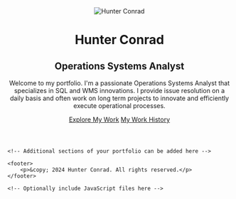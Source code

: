 <html lang="en">
<head>
    <meta charset="UTF-8">
    <meta name="viewport" content="width=device-width, initial-scale=1.0">
    <title>Hunter Conrad - Portfolio</title>
    <!-- Link your CSS file here if you have one -->
    <link rel="stylesheet" href="styles.css">
</head>
<body>
    <header class="hero-section">
        <div class="container">
            <div class="hero-content">
                <img src="profile.jpg" alt="Hunter Conrad" class="profile-photo">
                <h1>Hunter Conrad</h1>
                <h2>Operations Systems Analyst</h2>
                <p>Welcome to my portfolio. I'm a passionate Operations Systems Analyst that specializes in SQL and WMS innovations. I provide issue resolution on a daily basis and often work on long term projects to innovate and efficiently execute operational processes.</p>
                <div class="button-container">
                    <a href="#projects" class="cta-button">Explore My Work</a>
                    <a href="Work-History" class="cta-button">My Work History</a>
                </div>
            </div>
        </div>
    </header>

    <!-- Additional sections of your portfolio can be added here -->

    <footer>
        <p>&copy; 2024 Hunter Conrad. All rights reserved.</p>
    </footer>

    <!-- Optionally include JavaScript files here -->
</body>
</html>

